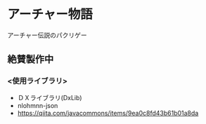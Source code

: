# アーチャー物語
アーチャー伝説のパクリゲー

## 絶賛製作中

### <使用ライブラリ>
- ＤＸライブラリ(DxLib)
- nlohmnn-json
- <https://qiita.com/javacommons/items/9ea0c8fd43b61b01a8da>
